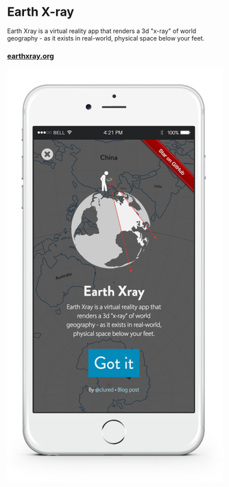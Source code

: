 # Earth X-ray

Earth Xray is a virtual reality app that renders a 3d "x-ray" of world geography - as it exists in real-world, physical space below your feet.

<a href="http://earthxray.org" target="_blank">
  <h3>earthxray.org</h3>
</a>

<a href="http://earthxray.org" target="_blank">
  <img src="earthxray.png" />
</a>
